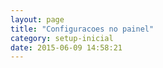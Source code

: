 ```yaml
---
layout: page
title: "Configuracoes no painel"
category: setup-inicial
date: 2015-06-09 14:58:21
---
```




